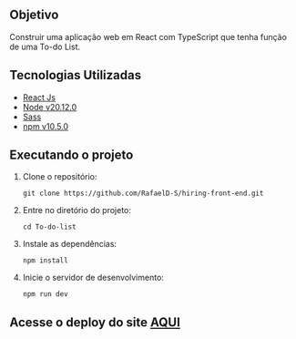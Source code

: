 ## Objetivo
Construir uma aplicação web em React com TypeScript que tenha função de uma To-do List.

## Tecnologias Utilizadas
- <a href="https://pt-br.legacy.reactjs.org"> React Js </a>
- <a href="https://reactrouter.com/en/main"> Node v20.12.0 </a>
- <a href="https://sass-lang.com"> Sass </a>
- <a href="https://www.npmjs.com"> npm v10.5.0</a>

## Executando o projeto
1. Clone o repositório:
   ```
   git clone https://github.com/RafaelD-S/hiring-front-end.git
   ```
2. Entre no diretório do projeto:
   ```
   cd To-do-list
   ```
3. Instale as dependências:
   ```
   npm install
   ```

4. Inicie o servidor de desenvolvimento:
   ```
   npm run dev
   ```

## Acesse o deploy do site <a href="hiring-front-end-eight.vercel.app" target="blank-">AQUI</a>
